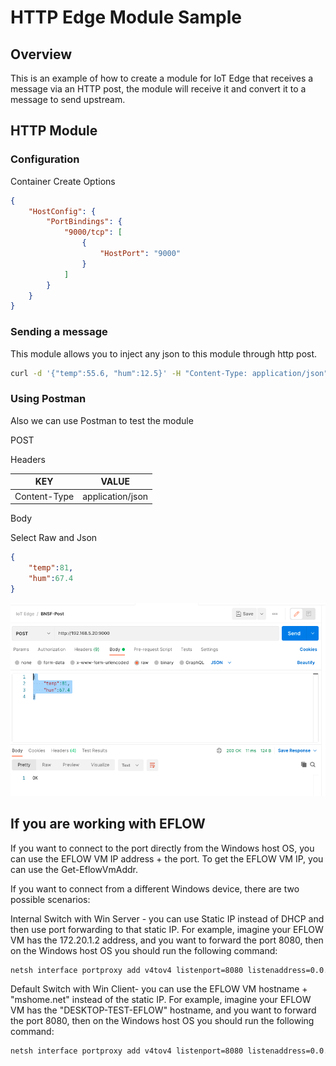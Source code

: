 # HTTP Edge Module Sample

## Overview

This is an example of how to create a module for IoT Edge that receives a message via an HTTP post, the module will receive it and convert it to a message to send upstream.

## HTTP Module

### Configuration

Container Create Options

```json
{
    "HostConfig": {
        "PortBindings": {
            "9000/tcp": [
                {
                    "HostPort": "9000"
                }
            ]
        }
    }
}
```

### Sending a message

This module allows you to inject any json to this module through http post.

```bash
curl -d '{"temp":55.6, "hum":12.5}' -H "Content-Type: application/json" -X POST http://localhost:9000
```

### Using Postman

Also we can use Postman to test the module

POST

Headers

| KEY          | VALUE            |
| ------------ | ---------------- |
| Content-Type | application/json |



Body

Select Raw and Json

```json
{
​    "temp":81,
​    "hum":67.4
}
```



![image-20220907112451472](/assets/images/image-20220907112451472.png)

## If you are working with EFLOW

If you want to connect to the port directly from the Windows host OS, you can use the EFLOW VM IP address + the port. To get the EFLOW VM IP, you can use the Get-EflowVmAddr.

If you want to connect from a different Windows device, there are two possible scenarios:

Internal Switch with Win Server - you can use Static IP instead of DHCP and then use port forwarding to that static IP. For example, imagine your EFLOW VM has the 172.20.1.2 address, and you want to forward the port 8080, then on the Windows host OS you should run the following command: 
```bash
netsh interface portproxy add v4tov4 listenport=8080 listenaddress=0.0.0.0 connectport=8080 connectaddress=172.20.1.2
```

Default Switch with Win Client- you can use the EFLOW VM hostname + "mshome.net" instead of the static IP. For example, imagine your EFLOW VM has the "DESKTOP-TEST-EFLOW" hostname, and you want to forward the port 8080, then on the Windows host OS you should run the following command: 
```bash
netsh interface portproxy add v4tov4 listenport=8080 listenaddress=0.0.0.0 connectport=8080 connectaddress=DESKTOP-TEST-EFLOW.mshome.net
```
